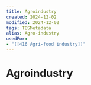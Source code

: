 ```yaml
---
title: Agroindustry
created: 2024-12-02
modified: 2024-12-02
tags: TBSMetadata
alias: Agro-industry
usedFor:
- "[[416 Agri-food industry]]"
---
```

# Agroindustry
